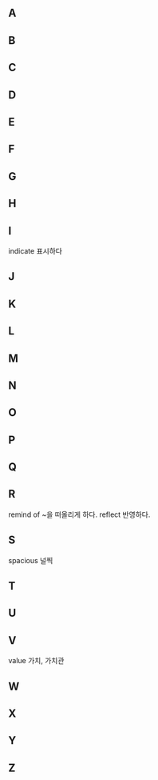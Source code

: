 ## A

## B

## C

## D

## E

## F

## G

## H

## I

indicate 표시하다

## J

## K

## L
## M

## N
## O
## P
## Q
## R

remind of ~을 떠올리게 하다.
reflect 반영하다.
## S

spacious 널찍

## T
## U
## V

value 가치, 가치관

## W
## X
## Y
## Z